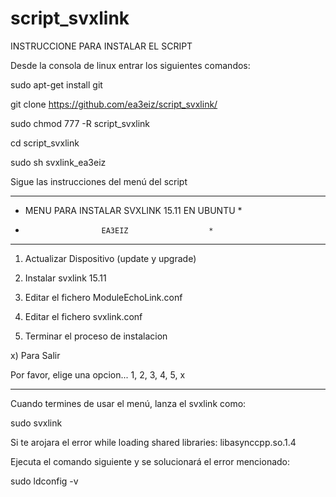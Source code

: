 # script_svxlink
INSTRUCCIONE PARA INSTALAR EL SCRIPT

Desde la consola de linux entrar los siguientes comandos:

sudo apt-get install git

git clone https://github.com/ea3eiz/script_svxlink/

sudo chmod 777 -R script_svxlink

cd script_svxlink

sudo sh svxlink_ea3eiz

Sigue las instrucciones del menú del script




   ************************************************
   *  MENU PARA INSTALAR SVXLINK 15.11 EN UBUNTU  *
   *                      EA3EIZ                  *
   ************************************************

   1) Actualizar Dispositivo (update y upgrade)
   
   2) Instalar svxlink 15.11
   
   3) Editar el fichero ModuleEchoLink.conf
   
   4) Editar el fichero svxlink.conf
   
   5) Terminar el proceso de instalacion

   x)  Para Salir

   Por favor, elige una opcion... 1, 2, 3, 4, 5,  x
   
----------------------------------------------------




Cuando termines de usar el menú, lanza el svxlink como:

sudo svxlink

Si te arojara el error while loading shared libraries: libasynccpp.so.1.4

Ejecuta el comando siguiente y se solucionará el error mencionado:

sudo ldconfig -v


